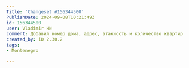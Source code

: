 ```yaml
---
Title: 'Changeset #156344500'
PublishDate: 2024-09-08T10:21:49Z
id: 156344500
user: Vladimir HN
comment: Добавил номер дома, адрес, этажность и количество квартир
created_by: iD 2.30.2
tags:
- Montenegro

---
```


